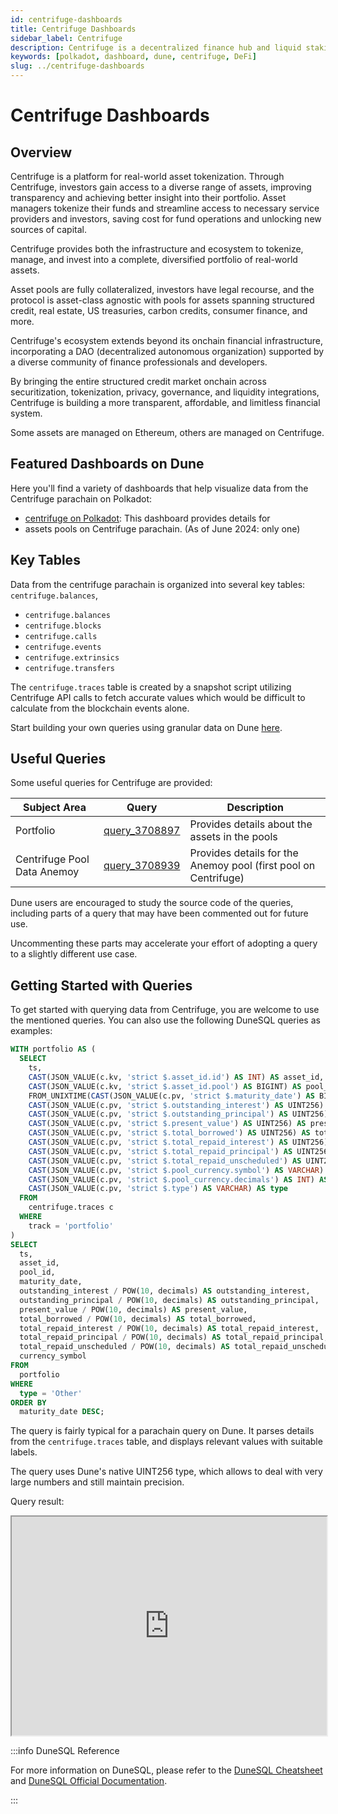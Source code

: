 ```yaml
---
id: centrifuge-dashboards
title: Centrifuge Dashboards
sidebar_label: Centrifuge
description: Centrifuge is a decentralized finance hub and liquid staking platform.
keywords: [polkadot, dashboard, dune, centrifuge, DeFi]
slug: ../centrifuge-dashboards
---
```


# Centrifuge Dashboards

## Overview

Centrifuge is a platform for real-world asset tokenization. Through Centrifuge, investors gain
access to a diverse range of assets, improving transparency and achieving better insight into their
portfolio. Asset managers tokenize their funds and streamline access to necessary service providers
and investors, saving cost for fund operations and unlocking new sources of capital.

Centrifuge provides both the infrastructure and ecosystem to tokenize, manage, and invest into a
complete, diversified portfolio of real-world assets.

Asset pools are fully collateralized, investors have legal recourse, and the protocol is asset-class
agnostic with pools for assets spanning structured credit, real estate, US treasuries, carbon
credits, consumer finance, and more.

Centrifuge's ecosystem extends beyond its onchain financial infrastructure, incorporating a DAO
(decentralized autonomous organization) supported by a diverse community of finance professionals
and developers.

By bringing the entire structured credit market onchain across securitization, tokenization,
privacy, governance, and liquidity integrations, Centrifuge is building a more transparent,
affordable, and limitless financial system.

Some assets are managed on Ethereum, others are managed on Centrifuge.

## Featured Dashboards on Dune

Here you'll find a variety of dashboards that help visualize data from the Centrifuge parachain on
Polkadot:

- [centrifuge on Polkadot](https://dune.com/substrate/centrifuge): This dashboard provides details
  for
- assets pools on Centrifuge parachain. (As of June 2024: only one)

## Key Tables

Data from the centrifuge parachain is organized into several key tables: `centrifuge.balances`,

- `centrifuge.balances`
- `centrifuge.blocks`
- `centrifuge.calls`
- `centrifuge.events`
- `centrifuge.extrinsics`
- `centrifuge.transfers`

The `centrifuge.traces` table is created by a snapshot script utilizing Centrifuge API calls to
fetch accurate values which would be difficult to calculate from the blockchain events alone.

Start building your own queries using granular data on Dune
[here](https://dune.com/queries?category=canonical&namespace=centrifuge).

## Useful Queries

Some useful queries for Centrifuge are provided:

| Subject Area                | Query                                             | Description                                                     |
| --------------------------- | ------------------------------------------------- | --------------------------------------------------------------- |
| Portfolio                   | [query_3708897](https://dune.com/queries/3708897) | Provides details about the assets in the pools                  |
| Centrifuge Pool Data Anemoy | [query_3708939](https://dune.com/queries/3708939) | Provides details for the Anemoy pool (first pool on Centrifuge) |

Dune users are encouraged to study the source code of the queries, including parts of a query that
may have been commented out for future use.

Uncommenting these parts may accelerate your effort of adopting a query to a slightly different use
case.

## Getting Started with Queries

To get started with querying data from Centrifuge, you are welcome to use the mentioned queries. You
can also use the following DuneSQL queries as examples:

```sql title="Centrifuge Loan Market Data" showLineNumbers
WITH portfolio AS (
  SELECT
    ts,
    CAST(JSON_VALUE(c.kv, 'strict $.asset_id.id') AS INT) AS asset_id,
    CAST(JSON_VALUE(c.kv, 'strict $.asset_id.pool') AS BIGINT) AS pool_id,
    FROM_UNIXTIME(CAST(JSON_VALUE(c.pv, 'strict $.maturity_date') AS BIGINT)) AS maturity_date,
    CAST(JSON_VALUE(c.pv, 'strict $.outstanding_interest') AS UINT256) AS outstanding_interest,
    CAST(JSON_VALUE(c.pv, 'strict $.outstanding_principal') AS UINT256) AS outstanding_principal,
    CAST(JSON_VALUE(c.pv, 'strict $.present_value') AS UINT256) AS present_value,
    CAST(JSON_VALUE(c.pv, 'strict $.total_borrowed') AS UINT256) AS total_borrowed,
    CAST(JSON_VALUE(c.pv, 'strict $.total_repaid_interest') AS UINT256) AS total_repaid_interest,
    CAST(JSON_VALUE(c.pv, 'strict $.total_repaid_principal') AS UINT256) AS total_repaid_principal,
    CAST(JSON_VALUE(c.pv, 'strict $.total_repaid_unscheduled') AS UINT256) AS total_repaid_unscheduled,
    CAST(JSON_VALUE(c.pv, 'strict $.pool_currency.symbol') AS VARCHAR) AS currency_symbol,
    CAST(JSON_VALUE(c.pv, 'strict $.pool_currency.decimals') AS INT) AS decimals,
    CAST(JSON_VALUE(c.pv, 'strict $.type') AS VARCHAR) AS type
  FROM
    centrifuge.traces c
  WHERE
    track = 'portfolio'
)
SELECT
  ts,
  asset_id,
  pool_id,
  maturity_date,
  outstanding_interest / POW(10, decimals) AS outstanding_interest,
  outstanding_principal / POW(10, decimals) AS outstanding_principal,
  present_value / POW(10, decimals) AS present_value,
  total_borrowed / POW(10, decimals) AS total_borrowed,
  total_repaid_interest / POW(10, decimals) AS total_repaid_interest,
  total_repaid_principal / POW(10, decimals) AS total_repaid_principal,
  total_repaid_unscheduled / POW(10, decimals) AS total_repaid_unscheduled,
  currency_symbol
FROM
  portfolio
WHERE
  type = 'Other'
ORDER BY
  maturity_date DESC;

```

The query is fairly typical for a parachain query on Dune. It parses details from the
`centrifuge.traces` table, and displays relevant values with suitable labels.

The query uses Dune's native UINT256 type, which allows to deal with very large numbers and still
maintain precision.

Query result:

<iframe src="https://dune.com/embeds/3734046/6280352/" height="350" width="100%"></iframe>

:::info DuneSQL Reference

For more information on DuneSQL, please refer to the [DuneSQL Cheatsheet](../dunesql-cheatsheet.md)
and
[DuneSQL Official Documentation](https://docs.dune.com/query-engine/Functions-and-operators/index).

:::
